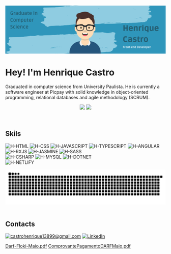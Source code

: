 ![alt text](https://github.com/HenriqueDeCastro/HenriqueDeCastro/blob/main/Git%20Banner.png)

# Hey! I'm Henrique Castro
Graduated in computer science from University Paulista. He is currently a software engineer at Picpay with solid knowledge in object-oriented programming, relational databases and agile methodology (SCRUM).
<br>

<div>
  <p align="center">
  <img height="180em" src="https://github-readme-stats.vercel.app/api?username=henriquedecastro&show_icons=true&theme=chartreuse-dark&include_all_commits=true&count_private=true"/>
  <img height="180em" src="https://github-readme-stats.vercel.app/api/top-langs/?username=henriquedecastro&layout=compact&langs_count=7&theme=chartreuse-dark"/>
 </p>
</div>
<br>
 
## Skils
<div>
  <img alt="H-HTML" src="https://img.shields.io/badge/html5-%23E34F26.svg?style=for-the-badge&logo=html5&logoColor=white">
  <img alt="H-CSS" src="https://img.shields.io/badge/css3-%231572B6.svg?style=for-the-badge&logo=css3&logoColor=white">
  <img alt="H-JAVASCRIPT" src="https://img.shields.io/badge/JavaScript-F7DF1E?style=for-the-badge&logo=javascript&logoColor=black">
  <img alt="H-TYPESCRIPT" src="https://img.shields.io/badge/TypeScript-007ACC?style=for-the-badge&logo=typescript&logoColor=white">
  <img alt="H-ANGULAR" src="https://img.shields.io/badge/Angular-DD0031?style=for-the-badge&logo=angular&logoColor=white">
  <img alt="H-RXJS" src="https://img.shields.io/badge/RxJs-EA378E?style=for-the-badge&logo=reactivex&logoColor=white">
  <img alt="H-JASMINE" src="https://img.shields.io/badge/Jasmine-993999?style=for-the-badge&logo=Jasmine&logoColor=white">
  <img alt="H-SASS" src="https://img.shields.io/badge/Sass-CC6699?style=for-the-badge&logo=sass&logoColor=white">
  <br>
  <img alt="H-CSHARP" src="https://img.shields.io/badge/Csharp-7D5B8C?style=for-the-badge&logo=csharp&logoColor=white">
  <img alt="H-MYSQL" src="https://img.shields.io/badge/mysql-002F5E?style=for-the-badge&logo=mysql&logoColor=white">
  <img alt="H-DOTNET" src="https://img.shields.io/badge/.NET%20CORE-9966CC?style=for-the-badge&logo=DOTNET&logoColor=white">
  <br>
  <img alt="H-NETLIFY" src="https://img.shields.io/badge/Netlify-00C7B7?style=for-the-badge&logo=netlify&logoColor=white">
</div>

![Snake animation](https://github.com/HenriqueDeCastro/HenriqueDeCastro/blob/main/github-contribution-grid-snake.svg)
<br><br>


## Contacts

<a href="mailto:castrohenrique13899@gmail.com">![castrohenrique13899@gmail.com](https://img.shields.io/badge/Gmail-D14836?style=for-the-badge&logo=gmail&logoColor=white)</a> 
<a href="https://www.linkedin.com/in/henrique-castro-782749178/">![LinkedIn](https://img.shields.io/badge/LinkedIn-0077B5?style=for-the-badge&logo=linkedin&logoColor=white)</a>

[Darf-Floki-Maio.pdf](https://github.com/HenriqueDeCastro/HenriqueDeCastro/files/15294628/Darf-Floki-Maio.pdf)
[ComprovantePagamentoDARFMaio.pdf](https://github.com/HenriqueDeCastro/HenriqueDeCastro/files/15294627/ComprovantePagamentoDARFMaio.pdf)


